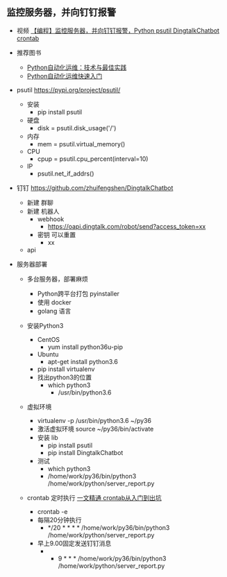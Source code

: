 
## 监控服务器，并向钉钉报警

- 视频 [【编程】监控服务器，并向钉钉报警，Python  psutil DingtalkChatbot crontab](https://www.bilibili.com/video/BV1Yv411s73w/)

- 推荐图书
    - [Python自动化运维：技术与最佳实践](https://union-click.jd.com/jdc?e=&p=AyIGZRhfHQARDlMTWRUyEgZUGF8RAxQBVRNZHQIiQwpDBUoyS0IQWhkeHAxBFQQAQB1AWQkFGk1dRFkRdQtUWgxxAV4pVEBkRAtfGhtASEM7Qw4ZAhMGVh9fFAQUB10ZUxUVRUQLR1dHQ1AQAlgFSQ5ARhcrW09SVno0YBN3QBFVBxM7EUVVDlRGKxkOIgZlG1oUAxYOVh9SFzIiB1IrGnsCEwNSGF0UAyIGZRtcFQIbD1AfXRIAEg5lHFscMkJbBVADSlQRBlATayUyETdlK1slASJFO09aQgRCAgZLCBBQGgIGTw9GB0dUXR1fF1YVB1QTXBILIgVUGl8c)
    - [Python自动化运维快速入门](https://union-click.jd.com/jdc?e=&p=AyIGZRhYFQcQBFQTWRMyEgZUGFwUBxYCVRhTEAsiQwpDBUoyS0IQWhkeHAxBFQQAQB1AWQkFGk1dRFkRdQtUWgxxAV4pVEBkRAtfGhtASEM7Qw4ZAhMGVhxaEAYXB1YTXhwVRUQLR1dHQ1AQAlgFSQ5ARhcrIRBBSVojXQR1XRVPCEEuD39xbApBKxkOIgZlG1oUAxYOVh9SFzIiB1IrGnsCEwVRE1McByIGZRtcFQIbD1AcWhUAGwdlHFscMkJbBVADSlQRBlATayUyETdlK1slASJFO09aQgRCAgZLCBBQGgIGTw9GB0dUXR1fF1YVB1QTXBILIgVUGl8c)

- psutil https://pypi.org/project/psutil/
    - 安装
        - pip install psutil
    - 硬盘
        - disk = psutil.disk_usage('/')
    - 内存
        - mem = psutil.virtual_memory()
    - CPU
        - cpup = psutil.cpu_percent(interval=10)
    - IP
        - psutil.net_if_addrs()

- 钉钉 https://github.com/zhuifengshen/DingtalkChatbot
    - 新建 群聊
    - 新建 机器人
        - webhook
            - https://oapi.dingtalk.com/robot/send?access_token=xx
        - 密钥 可以重置
            - xx
    - api

- 服务器部署
    - 多台服务器，部署麻烦
        - Python跨平台打包 pyinstaller
        - 使用 docker 
        - golang 语言
        
    - 安装Python3
        - CentOS
            - yum  install python36u-pip
        - Ubuntu 
            - apt-get install python3.6
        - pip install virtualenv 
        - 找出python3的位置
            - which python3
                - /usr/bin/python3.6
    - 虚拟环境
        - virtualenv -p /usr/bin/python3.6 ~/py36
        - 激活虚拟环境 source ~/py36/bin/activate
        - 安装 lib
            - pip install psutil
            - pip install DingtalkChatbot
        - 测试 
            - which python3
            - /home/work/py36/bin/python3 /home/work/python/server_report.py
            
    - crontab 定时执行 [一文精通 crontab从入门到出坑](https://zhuanlan.zhihu.com/p/58719487)
        - crontab -e
        - 每隔20分钟执行
            - */20 * * * * /home/work/py36/bin/python3 /home/work/python/server_report.py
        - 早上9.00固定发送钉钉消息
            - * 9 * * * /home/work/py36/bin/python3 /home/work/python/server_report.py
